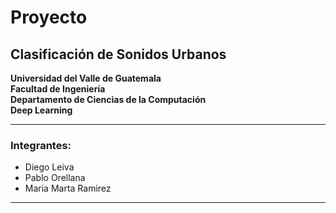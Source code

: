 # Proyecto
## Clasificación de Sonidos Urbanos

**Universidad del Valle de Guatemala**\
**Facultad de Ingeniería**\
**Departamento de Ciencias de la Computación**\
**Deep Learning**

---
### Integrantes:
- Diego Leiva
- Pablo Orellana
- Maria Marta Ramirez
---